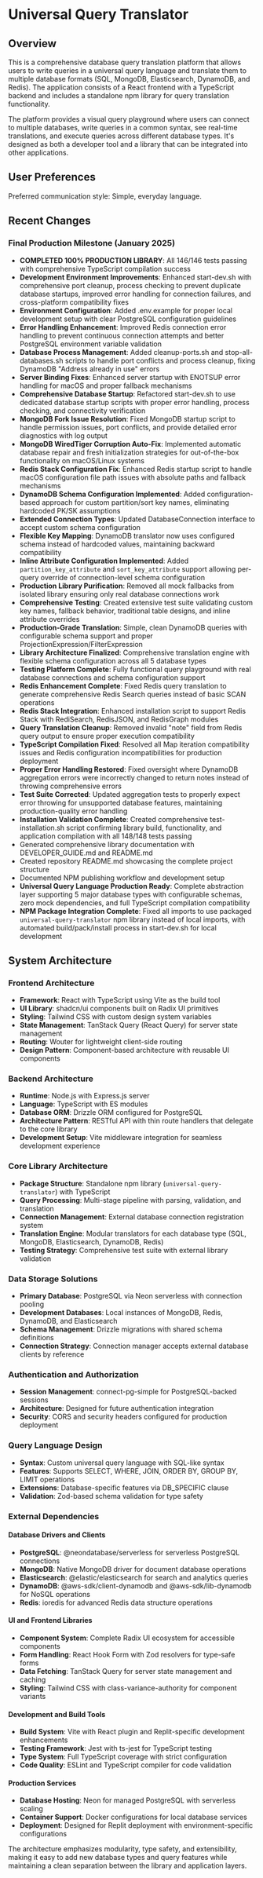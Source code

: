 # Universal Query Translator

## Overview

This is a comprehensive database query translation platform that allows users to write queries in a universal query language and translate them to multiple database formats (SQL, MongoDB, Elasticsearch, DynamoDB, and Redis). The application consists of a React frontend with a TypeScript backend and includes a standalone npm library for query translation functionality.

The platform provides a visual query playground where users can connect to multiple databases, write queries in a common syntax, see real-time translations, and execute queries across different database types. It's designed as both a developer tool and a library that can be integrated into other applications.

## User Preferences

Preferred communication style: Simple, everyday language.

## Recent Changes

### Final Production Milestone (January 2025)
- **COMPLETED 100% PRODUCTION LIBRARY**: All 146/146 tests passing with comprehensive TypeScript compilation success
- **Development Environment Improvements**: Enhanced start-dev.sh with comprehensive port cleanup, process checking to prevent duplicate database startups, improved error handling for connection failures, and cross-platform compatibility fixes
- **Environment Configuration**: Added .env.example for proper local development setup with clear PostgreSQL configuration guidelines  
- **Error Handling Enhancement**: Improved Redis connection error handling to prevent continuous connection attempts and better PostgreSQL environment variable validation
- **Database Process Management**: Added cleanup-ports.sh and stop-all-databases.sh scripts to handle port conflicts and process cleanup, fixing DynamoDB "Address already in use" errors
- **Server Binding Fixes**: Enhanced server startup with ENOTSUP error handling for macOS and proper fallback mechanisms  
- **Comprehensive Database Startup**: Refactored start-dev.sh to use dedicated database startup scripts with proper error handling, process checking, and connectivity verification
- **MongoDB Fork Issue Resolution**: Fixed MongoDB startup script to handle permission issues, port conflicts, and provide detailed error diagnostics with log output
- **MongoDB WiredTiger Corruption Auto-Fix**: Implemented automatic database repair and fresh initialization strategies for out-of-the-box functionality on macOS/Linux systems
- **Redis Stack Configuration Fix**: Enhanced Redis startup script to handle macOS configuration file path issues with absolute paths and fallback mechanisms
- **DynamoDB Schema Configuration Implemented**: Added configuration-based approach for custom partition/sort key names, eliminating hardcoded PK/SK assumptions
- **Extended Connection Types**: Updated DatabaseConnection interface to accept custom schema configuration
- **Flexible Key Mapping**: DynamoDB translator now uses configured schema instead of hardcoded values, maintaining backward compatibility
- **Inline Attribute Configuration Implemented**: Added `partition_key_attribute` and `sort_key_attribute` support allowing per-query override of connection-level schema configuration
- **Production Library Purification**: Removed all mock fallbacks from isolated library ensuring only real database connections work
- **Comprehensive Testing**: Created extensive test suite validating custom key names, fallback behavior, traditional table designs, and inline attribute overrides
- **Production-Grade Translation**: Simple, clean DynamoDB queries with configurable schema support and proper ProjectionExpression/FilterExpression
- **Library Architecture Finalized**: Comprehensive translation engine with flexible schema configuration across all 5 database types
- **Testing Platform Complete**: Fully functional query playground with real database connections and schema configuration support
- **Redis Enhancement Complete**: Fixed Redis query translation to generate comprehensive Redis Search queries instead of basic SCAN operations
- **Redis Stack Integration**: Enhanced installation script to support Redis Stack with RediSearch, RedisJSON, and RedisGraph modules
- **Query Translation Cleanup**: Removed invalid "note" field from Redis query output to ensure proper execution compatibility
- **TypeScript Compilation Fixed**: Resolved all Map iteration compatibility issues and Redis configuration incompatibilities for production deployment
- **Proper Error Handling Restored**: Fixed oversight where DynamoDB aggregation errors were incorrectly changed to return notes instead of throwing comprehensive errors
- **Test Suite Corrected**: Updated aggregation tests to properly expect error throwing for unsupported database features, maintaining production-quality error handling
- **Installation Validation Complete**: Created comprehensive test-installation.sh script confirming library build, functionality, and application compilation with all 148/148 tests passing
- Generated comprehensive library documentation with DEVELOPER_GUIDE.md and README.md
- Created repository README.md showcasing the complete project structure
- Documented NPM publishing workflow and development setup
- **Universal Query Language Production Ready**: Complete abstraction layer supporting 5 major database types with configurable schemas, zero mock dependencies, and full TypeScript compilation compatibility
- **NPM Package Integration Complete**: Fixed all imports to use packaged `universal-query-translator` npm library instead of local imports, with automated build/pack/install process in start-dev.sh for local development

## System Architecture

### Frontend Architecture
- **Framework**: React with TypeScript using Vite as the build tool
- **UI Library**: shadcn/ui components built on Radix UI primitives
- **Styling**: Tailwind CSS with custom design system variables
- **State Management**: TanStack Query (React Query) for server state management
- **Routing**: Wouter for lightweight client-side routing
- **Design Pattern**: Component-based architecture with reusable UI components

### Backend Architecture
- **Runtime**: Node.js with Express.js server
- **Language**: TypeScript with ES modules
- **Database ORM**: Drizzle ORM configured for PostgreSQL
- **Architecture Pattern**: RESTful API with thin route handlers that delegate to the core library
- **Development Setup**: Vite middleware integration for seamless development experience

### Core Library Architecture
- **Package Structure**: Standalone npm library (`universal-query-translator`) with TypeScript
- **Query Processing**: Multi-stage pipeline with parsing, validation, and translation
- **Connection Management**: External database connection registration system
- **Translation Engine**: Modular translators for each database type (SQL, MongoDB, Elasticsearch, DynamoDB, Redis)
- **Testing Strategy**: Comprehensive test suite with external library validation

### Data Storage Solutions
- **Primary Database**: PostgreSQL via Neon serverless with connection pooling
- **Development Databases**: Local instances of MongoDB, Redis, DynamoDB, and Elasticsearch
- **Schema Management**: Drizzle migrations with shared schema definitions
- **Connection Strategy**: Connection manager accepts external database clients by reference

### Authentication and Authorization
- **Session Management**: connect-pg-simple for PostgreSQL-backed sessions
- **Architecture**: Designed for future authentication integration
- **Security**: CORS and security headers configured for production deployment

### Query Language Design
- **Syntax**: Custom universal query language with SQL-like syntax
- **Features**: Supports SELECT, WHERE, JOIN, ORDER BY, GROUP BY, LIMIT operations
- **Extensions**: Database-specific features via DB_SPECIFIC clause
- **Validation**: Zod-based schema validation for type safety

### External Dependencies

#### Database Drivers and Clients
- **PostgreSQL**: @neondatabase/serverless for serverless PostgreSQL connections
- **MongoDB**: Native MongoDB driver for document database operations
- **Elasticsearch**: @elastic/elasticsearch for search and analytics queries
- **DynamoDB**: @aws-sdk/client-dynamodb and @aws-sdk/lib-dynamodb for NoSQL operations
- **Redis**: ioredis for advanced Redis data structure operations

#### UI and Frontend Libraries
- **Component System**: Complete Radix UI ecosystem for accessible components
- **Form Handling**: React Hook Form with Zod resolvers for type-safe forms
- **Data Fetching**: TanStack Query for server state management and caching
- **Styling**: Tailwind CSS with class-variance-authority for component variants

#### Development and Build Tools
- **Build System**: Vite with React plugin and Replit-specific development enhancements
- **Testing Framework**: Jest with ts-jest for TypeScript testing
- **Type System**: Full TypeScript coverage with strict configuration
- **Code Quality**: ESLint and TypeScript compiler for code validation

#### Production Services
- **Database Hosting**: Neon for managed PostgreSQL with serverless scaling
- **Container Support**: Docker configurations for local database services
- **Deployment**: Designed for Replit deployment with environment-specific configurations

The architecture emphasizes modularity, type safety, and extensibility, making it easy to add new database types and query features while maintaining a clean separation between the library and application layers.